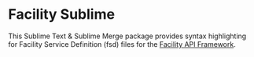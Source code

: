 # Facility Sublime

This Sublime Text & Sublime Merge package provides syntax highlighting for Facility Service Definition (fsd) files for the [Facility API Framework](https://facilityapi.github.io/).